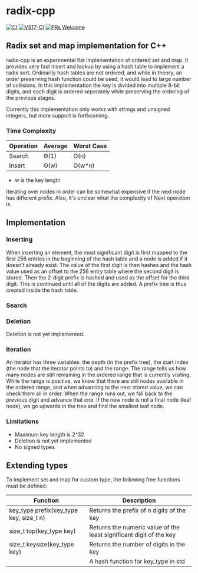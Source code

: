# radix-cpp

[![CI](https://github.com/rekola/radix-cpp/workflows/Ubuntu-CI/badge.svg)]()
[![VS17-CI](https://github.com/rekola/radix-cpp/workflows/VS17-CI/badge.svg)]()
[![PRs Welcome](https://img.shields.io/badge/PRs-welcome-brightgreen.svg?style=flat-square)](http://makeapullrequest.com)

## Radix set and map implementation for C++

radix-cpp is an experimental flat implementation of ordered set and
map. It provides very fast insert and lookup by using a hash table to
implement a radix sort. Ordinarily hash tables are not ordered, and
while in theory, an order preserving hash function could be used, it
would lead to large number of collisions. In this implementation the
key is divided into multiple 8-bit digits, and each digit is ordered
seperately while preserving the ordering of the previous stages.

Currently this implementation only works with strings and unsigned
integers, but more support is forthcoming.

### Time Complexity

| Operation | Average | Worst Case |
| - | - | - |
| Search | Θ(1) | O(n) |
| Insert | Θ(w) | O(w*n) |

* w is the key length

Iterating over nodes in order can be somewhat expensive if the next
node has different prefix. Also, it's unclear what the complexity of
Next operation is.

## Implementation

### Inserting

When inserting an element, the most significant digit is first mapped
to the first 256 entries in the beginning of the hash table and a node
is added if it doesn't already exist. The value of the first digit is
then hashes and the hash value used as an offset to the 256 entry
table where the second digit is stored. Then the 2-digit prefix is
hashed and used as the offset for the third digit. This is continued
until all of the digits are added. A prefix tree is thus created
inside the hash table.

### Search

### Deletion

Deletion is not yet implemented.

### Iteration

An iterator has three variables: the depth (in the prefix tree), the
start index (the node that the iterator points to) and the range. The
range tells us how many nodes are still remaining in the ordered range
that is currently visiting. While the range is positive, we know that
there are still nodes available in the ordered range, and when
advancing to the next stored value, we can check them all in
order. When the range runs out, we fall back to the previous digit and
advance that one. If the new node is not a final node (leaf node), we
go upwards in the tree and find the smallest leaf node.

### Limitations

- Maximum key length is 2^32
- Deletion is not yet implemented
- No signed types

## Extending types

To implement set and map for custom type, the following free functions must be defined:

| Function | Description |
| - | - |
| key_type prefix(key_type key, size_t n) | Returns the prefix of n digits of the key |
| size_t top(key_type key) | Returns the numeric value of the least significant digit of the key |
| size_t keysize(key_type key) | Returns the number of digits in the key |
| | A hash function for key_type in std |
